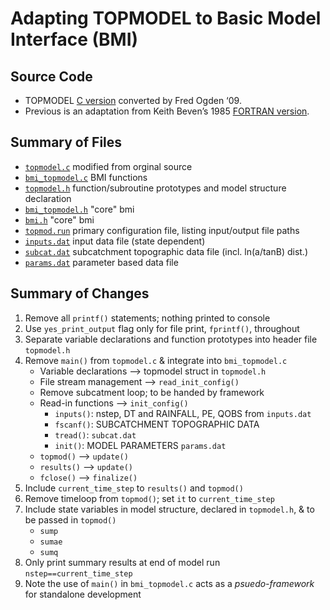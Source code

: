 # Adapting TOPMODEL to Basic Model Interface (BMI)

## Source Code 
-	TOPMODEL [C version](../references/1_ORG_CODE_C_FO/tmod9502.c) converted by Fred Ogden ‘09.
-	Previous is an adaptation from Keith Beven’s 1985 [FORTRAN version](../references/2_ORG_ORG_CODE_FORTRAN_KB/TMOD9502.f).

## Summary of Files
-	[`topmodel.c`](../src/topmodel.c) modified from orginal source
-	[`bmi_topmodel.c`](../src/bmi_topmodel.c) BMI functions
-	[`topmodel.h`](../include/topmodel.h) function/subroutine prototypes and model structure declaration
-	[`bmi_topmodel.h`](../include/bmi_topmodel.h) "core" bmi
-	[`bmi.h`](../include/bmi.h) "core" bmi
-	[`topmod.run`](../data/topmod.run) primary configuration file, listing input/output file paths
-	[`inputs.dat`](../data/inputs.dat) input data file (state dependent)
-	[`subcat.dat`](../data/subcat.dat) subcatchment topographic data file (incl. ln(a/tanB) dist.)
-	[`params.dat`](../data/params.dat) parameter based data file


## Summary of Changes
1.	Remove all `printf()` statements; nothing printed to console
2.	Use `yes_print_output` flag only for file print, `fprintf()`, throughout
3.	Separate variable declarations and function prototypes into header file `topmodel.h`
4.	Remove `main()` from `topmodel.c` & integrate into `bmi_topmodel.c`
	-	Variable declarations --> topmodel struct in `topmodel.h`
	-	File stream management --> `read_init_config()`
	-	Remove subcatment loop; to be handed by framework 
	-	Read-in functions --> `init_config()`
		-	`inputs()`: nstep, DT and RAINFALL, PE, QOBS from `inputs.dat`
		-	`fscanf()`: SUBCATCHMENT TOPOGRAPHIC DATA
		-	`tread()`: `subcat.dat`
		-	`init()`: MODEL PARAMETERS `params.dat`
	-	`topmod()` --> `update()`
	-	`results()` --> `update()`
	-	`fclose()` --> `finalize()` 
5.	Include ``current_time_step`` to `results()` and `topmod()`
6.	Remove timeloop from `topmod()`; set ``it`` to ``current_time_step``
7.	Include state variables in model structure, declared in `topmodel.h`, & to be passed in `topmod()`
	-	```sump```
	-	```sumae```
	-	```sumq```
8.	Only print summary results at end of model run `nstep==current_time_step`
9.  Note the use of `main()` in `bmi_topmodel.c` acts as a *psuedo-framework* for standalone development  


